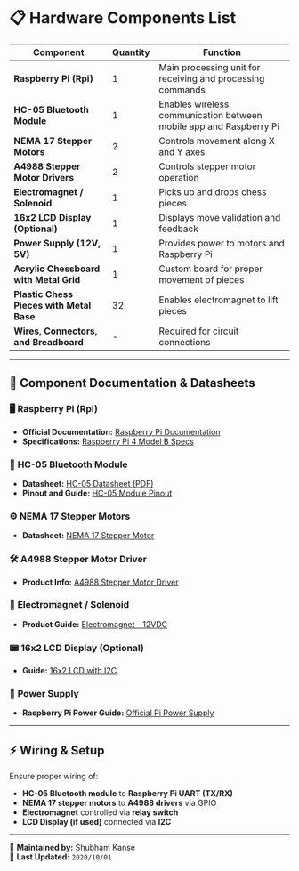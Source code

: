 # 📋 Hardware Components List

| **Component**                           | **Quantity** | **Function** |
|-----------------------------------------|-------------|-------------|
| **Raspberry Pi (Rpi)**                  | 1           | Main processing unit for receiving and processing commands |
| **HC-05 Bluetooth Module**              | 1           | Enables wireless communication between mobile app and Raspberry Pi |
| **NEMA 17 Stepper Motors**              | 2           | Controls movement along X and Y axes |
| **A4988 Stepper Motor Drivers**         | 2           | Controls stepper motor operation |
| **Electromagnet / Solenoid**            | 1           | Picks up and drops chess pieces |
| **16x2 LCD Display (Optional)**         | 1           | Displays move validation and feedback |
| **Power Supply (12V, 5V)**              | 1           | Provides power to motors and Raspberry Pi |
| **Acrylic Chessboard with Metal Grid**  | 1           | Custom board for proper movement of pieces |
| **Plastic Chess Pieces with Metal Base**| 32          | Enables electromagnet to lift pieces |
| **Wires, Connectors, and Breadboard**   | -           | Required for circuit connections |

---

## 📖 **Component Documentation & Datasheets**

### 🖥️ **Raspberry Pi (Rpi)**
- **Official Documentation:** [Raspberry Pi Documentation](https://www.raspberrypi.com/documentation/)
- **Specifications:** [Raspberry Pi 4 Model B Specs](https://www.raspberrypi.com/products/raspberry-pi-4-model-b/specifications/)

### 🔵 **HC-05 Bluetooth Module**
- **Datasheet:** [HC-05 Datasheet (PDF)](https://components101.com/sites/default/files/component_datasheet/HC-05%20Datasheet.pdf)
- **Pinout and Guide:** [HC-05 Module Pinout](https://components101.com/wireless/hc-05-bluetooth-module)

### ⚙️ **NEMA 17 Stepper Motors**
- **Datasheet:** [NEMA 17 Stepper Motor](https://www.omc-stepperonline.com/download/17HS19-2004S1.pdf)

### 🛠 **A4988 Stepper Motor Driver**
- **Product Info:** [A4988 Stepper Motor Driver](https://www.pololu.com/product/1182)

### 🧲 **Electromagnet / Solenoid**
- **Product Guide:** [Electromagnet - 12VDC](https://www.adafruit.com/product/387)

### 📟 **16x2 LCD Display (Optional)**
- **Guide:** [16x2 LCD with I2C](https://www.arduino.cc/en/Tutorial/HelloWorld)

### 🔋 **Power Supply**
- **Raspberry Pi Power Guide:** [Official Pi Power Supply](https://www.raspberrypi.com/documentation/computers/raspberry-pi.html#power-requirements)

---

## ⚡ **Wiring & Setup**
Ensure proper wiring of:
- **HC-05 Bluetooth module** to **Raspberry Pi UART (TX/RX)**
- **NEMA 17 stepper motors** to **A4988 drivers** via GPIO
- **Electromagnet** controlled via **relay switch**
- **LCD Display (if used)** connected via **I2C**

---

📌 **Maintained by:** Shubham Kanse  
📅 **Last Updated:** `2020/10/01`
